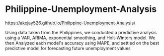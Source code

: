 # Philippine-Unemployment-Analysis

https://akejay526.github.io/Philippine-Unemployment-Analysis/

Using data taken from the Philippines, we conducted a predictive analysis using a VAR, ARIMA, exponential smoothing, and Holt-Winters model. We then Analyzed each model's accuracy using MAPE, and settled on the best predictive model for forecasting future unemployment values
